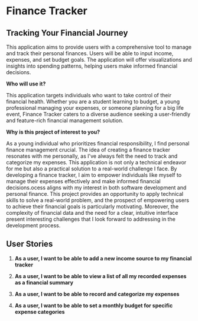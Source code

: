 # Finance Tracker

## Tracking Your Financial Journey

This application aims to provide users with a comprehensive tool to manage and track their personal finances. Users will be able to input income, expenses, and set budget goals. The application will offer visualizations and insights into spending patterns, helping users make informed financial decisions.

**Who will use it?**

This application targets individuals who want to take control of their financial health. Whether you are a student learning to budget, a young professional managing your expenses, or someone planning for a big life event, Finance Tracker caters to a diverse audience seeking a user-friendly and feature-rich financial management solution.

**Why is this project of interest to you?**

As a young individual who prioritizes financial responsibility, I find personal finance management crucial. The idea of creating a finance tracker resonates with me personally, as I've always felt the need to track and categorize my expenses. This application is not only a technical endeavor for me but also a practical solution to a real-world challenge I face. By developing a finance tracker, I aim to empower individuals like myself to manage their expenses effectively and make informed financial decisions.ocess aligns with my interest in both software development and personal finance. This project provides an opportunity to apply technical skills to solve a real-world problem, and the prospect of empowering users to achieve their financial goals is particularly motivating. Moreover, the complexity of financial data and the need for a clear, intuitive interface present interesting challenges that I look forward to addressing in the development process.



## User Stories

1. **As a user, I want to be able to add a new income source to my financial tracker**

2. **As a user, I want to be able to view a list of all my recorded expenses as a financial summary**

3. **As a user, I want to be able to record and categorize my expenses**

4. **As a user, I want to be able to set a monthly budget for specific expense categories**
